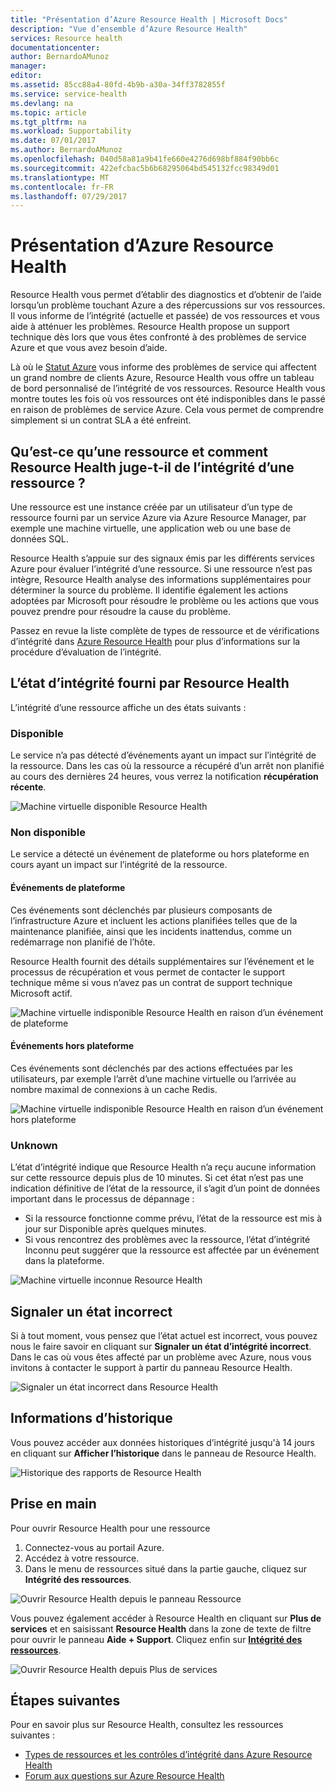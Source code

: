 ```yaml
---
title: "Présentation d’Azure Resource Health | Microsoft Docs"
description: "Vue d’ensemble d’Azure Resource Health"
services: Resource health
documentationcenter: 
author: BernardoAMunoz
manager: 
editor: 
ms.assetid: 85cc88a4-80fd-4b9b-a30a-34ff3782855f
ms.service: service-health
ms.devlang: na
ms.topic: article
ms.tgt_pltfrm: na
ms.workload: Supportability
ms.date: 07/01/2017
ms.author: BernardoAMunoz
ms.openlocfilehash: 040d58a81a9b41fe660e4276d698bf884f90bb6c
ms.sourcegitcommit: 422efcbac5b6b68295064bd545132fcc98349d01
ms.translationtype: MT
ms.contentlocale: fr-FR
ms.lasthandoff: 07/29/2017
---
```

# <a name="azure-resource-health-overview"></a>Présentation d’Azure Resource Health
 
Resource Health vous permet d’établir des diagnostics et d’obtenir de l’aide lorsqu’un problème touchant Azure a des répercussions sur vos ressources. Il vous informe de l’intégrité (actuelle et passée) de vos ressources et vous aide à atténuer les problèmes. Resource Health propose un support technique dès lors que vous êtes confronté à des problèmes de service Azure et que vous avez besoin d’aide.

Là où le [Statut Azure](https://status.azure.com) vous informe des problèmes de service qui affectent un grand nombre de clients Azure, Resource Health vous offre un tableau de bord personnalisé de l’intégrité de vos ressources. Resource Health vous montre toutes les fois où vos ressources ont été indisponibles dans le passé en raison de problèmes de service Azure. Cela vous permet de comprendre simplement si un contrat SLA a été enfreint. 

## <a name="what-is-considered-a-resource-and-how-does-resource-health-decides-if-a-resource-is-healthy-or-not"></a>Qu’est-ce qu’une ressource et comment Resource Health juge-t-il de l’intégrité d’une ressource ?
Une ressource est une instance créée par un utilisateur d’un type de ressource fourni par un service Azure via Azure Resource Manager, par exemple une machine virtuelle, une application web ou une base de données SQL.

Resource Health s’appuie sur des signaux émis par les différents services Azure pour évaluer l’intégrité d’une ressource. Si une ressource n’est pas intègre, Resource Health analyse des informations supplémentaires pour déterminer la source du problème. Il identifie également les actions adoptées par Microsoft pour résoudre le problème ou les actions que vous pouvez prendre pour résoudre la cause du problème. 

Passez en revue la liste complète de types de ressource et de vérifications d’intégrité dans [Azure Resource Health](resource-health-checks-resource-types.md) pour plus d’informations sur la procédure d’évaluation de l’intégrité.

## <a name="health-status-provided-by-resource-health"></a>L’état d’intégrité fourni par Resource Health
L’intégrité d’une ressource affiche un des états suivants :

### <a name="available"></a>Disponible
Le service n’a pas détecté d’événements ayant un impact sur l’intégrité de la ressource. Dans les cas où la ressource a récupéré d’un arrêt non planifié au cours des dernières 24 heures, vous verrez la notification **récupération récente**.

![Machine virtuelle disponible Resource Health](./media/resource-health-overview/Available.png)

### <a name="unavailable"></a>Non disponible
Le service a détecté un événement de plateforme ou hors plateforme en cours ayant un impact sur l’intégrité de la ressource.

#### <a name="platform-events"></a>Événements de plateforme
Ces événements sont déclenchés par plusieurs composants de l’infrastructure Azure et incluent les actions planifiées telles que de la maintenance planifiée, ainsi que les incidents inattendus, comme un redémarrage non planifié de l’hôte.

Resource Health fournit des détails supplémentaires sur l’événement et le processus de récupération et vous permet de contacter le support technique même si vous n’avez pas un contrat de support technique Microsoft actif.

![Machine virtuelle indisponible Resource Health en raison d’un événement de plateforme](./media/resource-health-overview/Unavailable.png)

#### <a name="non-platform-events"></a>Événements hors plateforme
Ces événements sont déclenchés par des actions effectuées par les utilisateurs, par exemple l’arrêt d’une machine virtuelle ou l’arrivée au nombre maximal de connexions à un cache Redis.

![Machine virtuelle indisponible Resource Health en raison d’un événement hors plateforme](./media/resource-health-overview/Unavailable_NonPlatform.png)

### <a name="unknown"></a>Unknown
L’état d’intégrité indique que Resource Health n’a reçu aucune information sur cette ressource depuis plus de 10 minutes. Si cet état n’est pas une indication définitive de l’état de la ressource, il s’agit d’un point de données important dans le processus de dépannage :
* Si la ressource fonctionne comme prévu, l’état de la ressource est mis à jour sur Disponible après quelques minutes.
* Si vous rencontrez des problèmes avec la ressource, l’état d’intégrité Inconnu peut suggérer que la ressource est affectée par un événement dans la plateforme.

![Machine virtuelle inconnue Resource Health](./media/resource-health-overview/Unknown.png)

## <a name="report-an-incorrect-status"></a>Signaler un état incorrect
Si à tout moment, vous pensez que l’état actuel est incorrect, vous pouvez nous le faire savoir en cliquant sur **Signaler un état d’intégrité incorrect**. Dans le cas où vous êtes affecté par un problème avec Azure, nous vous invitons à contacter le support à partir du panneau Resource Health. 

![Signaler un état incorrect dans Resource Health](./media/resource-health-overview/incorrect-status.png)

## <a name="historical-information"></a>Informations d’historique
Vous pouvez accéder aux données historiques d’intégrité jusqu'à 14 jours en cliquant sur **Afficher l’historique** dans le panneau de Resource Health. 

![Historique des rapports de Resource Health](./media/resource-health-overview/history-blade.png)

## <a name="getting-started"></a>Prise en main
Pour ouvrir Resource Health pour une ressource
1.  Connectez-vous au portail Azure.
2.  Accédez à votre ressource.
3.  Dans le menu de ressources situé dans la partie gauche, cliquez sur **Intégrité des ressources**.

![Ouvrir Resource Health depuis le panneau Ressource](./media/resource-health-overview/from-resource-blade.png)

Vous pouvez également accéder à Resource Health en cliquant sur **Plus de services** et en saisissant **Resource Health** dans la zone de texte de filtre pour ouvrir le panneau **Aide + Support**. Cliquez enfin sur [**Intégrité des ressources**](https://ms.portal.azure.com/#blade/Microsoft_Azure_Monitoring/AzureMonitoringBrowseBlade/resourceHealth).

![Ouvrir Resource Health depuis Plus de services](./media/resource-health-overview/FromOtherServices.png)

## <a name="next-steps"></a>Étapes suivantes

Pour en savoir plus sur Resource Health, consultez les ressources suivantes :
-  [Types de ressources et les contrôles d’intégrité dans Azure Resource Health](resource-health-checks-resource-types.md)
-  [Forum aux questions sur Azure Resource Health](resource-health-faq.md)




